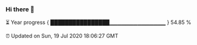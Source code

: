 ### Hi there 👋

⏳ Year progress { ████████████████▁▁▁▁▁▁▁▁▁▁▁▁▁▁ } 54.85 %

⏰ Updated on Sun, 19 Jul 2020 18:06:27 GMT 
